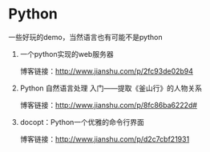 ﻿# Python

一些好玩的demo，当然语言也有可能不是python

1. 一个python实现的web服务器
    
    博客链接：http://www.jianshu.com/p/2fc93de02b94

2. Python 自然语言处理 入门——提取《釜山行》的人物关系

    博客链接：http://www.jianshu.com/p/8fc86ba6222d#

3. docopt：Python一个优雅的命令行界面

    博客链接：http://www.jianshu.com/p/d2c7cbf21931